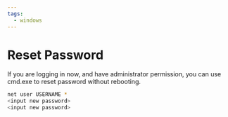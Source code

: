 ```yaml
---
tags:
  - windows
---
```


# Reset Password

If you are logging in now, and have administrator permission, you can use cmd.exe to reset password without rebooting.

```bash
net user USERNAME *
<input new password>
<input new password>
```

